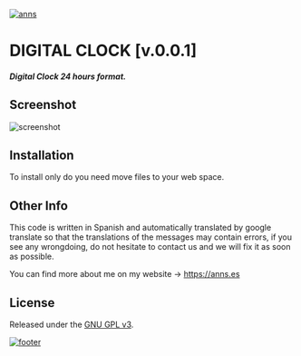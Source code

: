 <!-- HEADER -->
<a href="https://anns.es"> <img src="http://img.anns.es/git-head.png" alt="anns"> </a>

<!-- TITLE -->
# DIGITAL CLOCK [v.0.0.1]

<!-- DESCRIPTION -->
#### *Digital Clock 24 hours format.*


<!-- ABOUT APP -->
## Screenshot
<img src="https://anns.es/code/digital_clock/library/img/screenshot.png" alt="screenshot">


<!-- INSTALLATION -->
## Installation

To install only do you need move files to your web space.


<!-- OTHER INFO -->
## Other Info

This code is written in Spanish and automatically translated by google translate so that the translations of the messages may contain errors, if you see any wrongdoing, do not hesitate to contact us and we will fix it as soon as possible.

You can find more about me on my website → <a href="https://anns.es">https://anns.es</a>


<!-- LICENCE -->
## License

Released under the [GNU GPL v3](LICENSE).



<!-- FOOTER -->
<a href="https://anns.es"> <img src="http://img.anns.es/git-footer.png" alt="footer"> </a>
